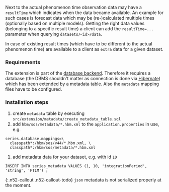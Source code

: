 
Next to the actual phenomenon time observation data may have a `resultTime` which 
indicates when the data became available. An example for such cases is forecast data
which may be (re-)calculated multiple times (optionally based on multiple models). 
Getting the right data values (belonging to a specific result time) a client can add 
the `resultTime=...` parameter when querying `datasets/<id>/data`.

In case of existing result times (which have to be different to the actual phenomenon 
time) are available to a client as `extra` data for a given dataset. 

### Requirements

The extension is part of the [database backend](https://github.com/52North/dao-series-api).
Therefore it requires a database (the DBMS shouldn't matter as connection is done via 
[Hibernate](http://hibernate.org/)) which has been extended by a metadata table. Also the
`metadata` mapping files have to be configured.

### Installation steps
1. create `metadata` table by executing `src/extension/metadata/create_metadata_table.sql`
1. add `hbm/sos/metadata/*.hbm.xml` to the `application.properties` in use, e.g.
```
series.database.mappings=\
  classpath*:/hbm/sos/v44/*.hbm.xml, \
  classpath*:/hbm/sos/metadata/*.hbm.xml
```
1. add metadata data for your dataset, e.g. with id `10`
```
﻿INSERT INTO series_metadata VALUES (1, 10, 'integrationPeriod', 'string', 'PT1M') ;
```

{:.n52-callout .n52-callout-todo}
`json` metadata is not serialized properly at the moment. 